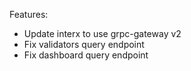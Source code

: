 
Features:
* Update interx to use grpc-gateway v2
* Fix validators query endpoint
* Fix dashboard query endpoint